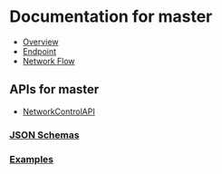# Documentation for master

 - [Overview](docs/1.0._Overview.md)
 - [Endpoint](docs/2.0._Endpoint.md)
 - [Network Flow](docs/3.0._Network_Flow.md)

## APIs for master
 - [NetworkControlAPI](html-APIs/NetworkControlAPI.html)

### [JSON Schemas](html-APIs/schemas/)

### [Examples](examples/)
